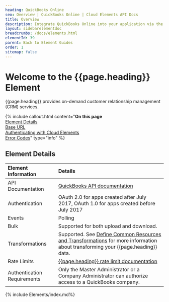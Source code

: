 ```yaml
---
heading: QuickBooks Online
seo: Overview | QuickBooks Online | Cloud Elements API Docs
title: Overview
description: Integrate QuickBooks Online into your application via the Cloud Elements APIs.
layout: sidebarelementdoc
breadcrumbs: /docs/elements.html
elementId: 39
parent: Back to Element Guides
order: 1
sitemap: false
---
```


# Welcome to the {{page.heading}} Element

{{page.heading}} provides on-demand customer relationship management (CRM) services.

{% include callout.html content="<strong>On this page</strong></br><a href=#element-details>Element Details</a></br><a href=#base-url>Base URL</a></br><a href=#authenticating-with-cloud-elements>Authenticating with Cloud Elements</a></br><a href=#error-codes>Error Codes</a>" type="info" %}

## Element Details

| Element Information | Details     |
| :------------- | :------------- |
| API Documentation | [QuickBooks API documentation](https://developer.intuit.com/docs) |
| Authentication | OAuth 2.0 for apps created after July 2017, OAuth 1.0 for apps created before July 2017 |
| Events | Polling |
| Bulk | Supported for both upload and download. |
| Transformations | Supported. See [Define Common Resources and Transformations](/docs/guides/common-resources/index.html) for more information about transforming your {{page.heading}} data.|
| Rate Limits | [{{page.heading}} rate limit documentation](https://developer.intuit.com/docs/0100_quickbooks_online/0300_references/0000_programming_guide/0000_rest_api_quick_reference#/Limits_and_throttles)|
| Authentication Requirements |  Only the Master Administrator or a Company Administrator can authorize access to a QuickBooks company.|

{% include Elements/index.md%}
